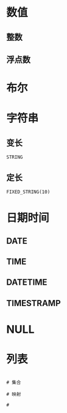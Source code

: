 # 数值
## 整数
## 浮点数

# 布尔

# 字符串
## 变长
```
STRING
```
## 定长
```
FIXED_STRING(10)
```

# 日期时间
## DATE
## TIME
## DATETIME
## TIMESTRAMP

# NULL

# 列表
```

# 集合

# 映射

# 